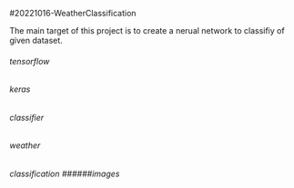 #20221016-WeatherClassification

The main target of this project is to create a nerual network to classifiy of given dataset.

###### tensorflow 
###### keras 
###### classifier 
###### weather 
###### classification ######images
